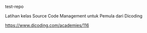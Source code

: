 test-repo

Latihan kelas Source Code Management untuk Pemula dari Dicoding

https://www.dicoding.com/academies/116
